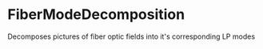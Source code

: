 # FiberModeDecomposition
Decomposes pictures of fiber optic fields into it's corresponding LP modes
